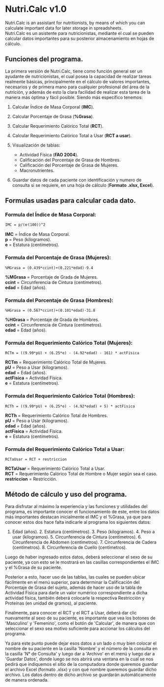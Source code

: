 # Nutri.Calc v1.0
Nutri.Calc is an assistant for nutritionists, by means of which you can calculate important data for later storage in spreadsheets.  
Nutri.Calc es un asistente para nutricionistas, mediante el cual se pueden calcular datos importantes para su posterior almacenamiento en hojas de cálculo.


## Funciones del programa.

La primera versión de Nutri.Calc, tiene como función general ser un ayudante de nutricionistas, el cual posea la capacidad de realizar tareas realmente básicas, principalmente en el cálculo de valores importantes, necesarios y de primera mano para cualquier profesional del área de la nutrición, y además de esto la clara facilidad de realizar esta tarea de la manera más óptima y fácil posible. Siendo más específico tenemos:

1. Calcular Índice de Masa Corporal (**IMC**).  
2. Calcular Porcentaje de Grasa (**%Grasa**).  
3. Calcular Requerimiento Calórico Total (**RCT**).  
4. Calcular Requerimiento Calórico Total a Usar (**RCT a usar**).  
5. Visualización de tablas:  
	- Actividad Física (**FAO 2004**).  
	- Calificación del Porcentaje de Grasa de Hombres.  
	- Calificación del Porcentaje de Grasa de Mujeres.  
	- Macronutrientes.  
 
6. Guardar datos de cada paciente con identificación y numero de consulta si se requiere, en una hoja de cálculo (**Formato .xlsx, Excel**).  
  

## Formulas usadas para calcular cada dato.
  
### Formula del Índice de Masa Corporal:
  	
	IMC = p/(e⁄(100))^2   
  
  **IMC** = Índice de Masa Corporal.  
  **p** = Peso (kilogramos).  
  **e** = Estatura (centímetros).  
  
### Formula del Porcentaje de Grasa (Mujeres):
  	
	%MGrasa = (0.439*ccint)+(0.221*edad)-9.4
  
  **%MGrasa** = Porcentaje de Grada de Mujeres.  
  **ccint** = Circunferencia de Cintura (centímetros).  
  **edad** = Edad (años).  
  
### Formula del Porcentaje de Grasa (Hombres):
  	
	%HGrasa = (0.567*ccint)+(0.101*edad)-31.8
  
  **%HGrasa** = Porcentaje de Grada de Hombres.  
  **ccint** = Circunferencia de Cintura (centímetros).  
  **edad** = Edad (años).  
  
### Formula del Requerimiento Calórico Total (Mujeres):
  	
	RCTm = ((9.99*pU) + (6.25*e) - (4.92*edad) - 161) * actFisica
  
  **RCTm** = Requerimiento Calórico Total de Mujeres.  
  **pU** = Peso a Usar (kilogramos).  
  **edad** = Edad (años).  
  **actFisica** = Actividad Física.  
  **e** = Estatura (centímetros).  
  
### Formula del Requerimiento Calórico Total (Hombres):
  	
	RCTh = ((9.99*pU) + (6.25*e) - (4.92*edad) + 5) * actFisica
  
  **RCTh** = Requerimiento Calórico Total de Hombres.  
  **pU** = Peso a Usar (kilogramos).  
  **edad** = Edad (años).  
  **actFisica** = Actividad Física.  
  **e** = Estatura (centímetros).  
  
### Formula del Requerimiento Calórico Total a Usar:
  	  
	RCTaUsar = RCT + restriccion
    
  **RCTaUsar** = Requerimiento Calórico Total a Usar.  
  **RCT** = Requerimiento Calórico Total de Hombre o Mujer según sea el caso.  
  **restriccion** = Restricción.  


## Método de cálculo y uso del programa.

Para disfrutar al máximo la experiencia y las funciones y utilidades del programa, es importante conocer el funcionamiento de este, entre los datos más importantes destacan inicialmente el IMC y el %Grasa, ya que para conocer estos dos hace falta indicarle al programa los siguientes datos:
	
  1. Edad (años).
	2. Estatura (centímetros).
	3. Peso (kilogramos).
	4. Peso a usar (kilogramos).
	5. Circunferencia de Cintura (centímetros).
	6. Circunferencia de Abdomen (centímetros).
	7. Circunferencia de Cadera (centímetros).
	8. Circunferencia de Cuello (centímetros).

Luego de haber ingresado estos datos, deberá seleccionar el sexo de su paciente, ya con esto se le mostrará en las casillas correspondientes el IMC y el %Grasa de su paciente. 

Posterior a esto, hacer uso de las tablas, las cuales se pueden ubicar fácilmente en el menú superior, para determinar la Calificación del Porcentaje de Grasa del sujeto, además de hacer uso de la tabla de Actividad Física para darle un valor numérico correspondiente a dicha actividad física, también deberá colocarle la respectiva Restricción y Proteínas (en unidad de gramos), al paciente.

Finalmente, para conocer el RCT y el RCT a Usar, deberá dar clic nuevamente al sexo de su paciente, es importante que vea los botones de 'Masculino' y 'Femenino', como el botón de 'Calcular', de manera que con seleccionar el sexo sea motivo suficiente para accionar los cálculos del programa.

Ya para este punto puede dejar esos datos a un lado o muy bien colocar el nombre de su paciente en la casilla 'Nombre' y el número de la consulta en la casilla 'N° de Consulta' y luego dar a 'Archivo' en el menú y luego dar a 'Guardar Datos', donde luego se nos abrirá una ventana en la cual se nos pedirá que indiquemos el sitio de la computadora donde queremos guardar el archivo Excel (formato .xlsx) y con qué nombre queremos guardar dicho archivo. Los datos dentro de dicho archivo se guardarán automáticamente de manera ordenada.
